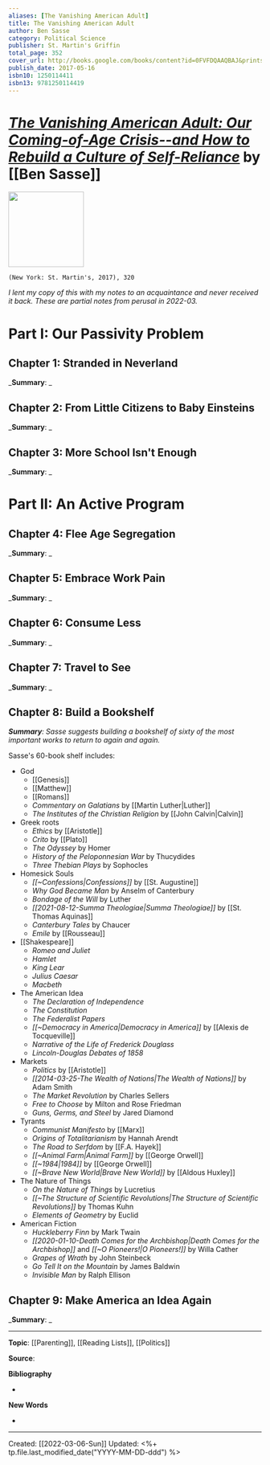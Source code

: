 ```yaml
---
aliases: [The Vanishing American Adult]
title: The Vanishing American Adult
author: Ben Sasse
category: Political Science
publisher: St. Martin's Griffin
total_page: 352
cover_url: http://books.google.com/books/content?id=0FVFDQAAQBAJ&printsec=frontcover&img=1&zoom=1&edge=curl&source=gbs_api
publish_date: 2017-05-16
isbn10: 1250114411
isbn13: 9781250114419
---
```

# [*The Vanishing American Adult: Our Coming-of-Age Crisis--and How to Rebuild a Culture of Self-Reliance*](https://us.macmillan.com/books/9781250181206/the-vanishing-american-adult) by [[Ben Sasse]]

<img src="https://mpd-biblio-covers.imgix.net/9781250181206.jpg?w=900" width=150>

`(New York: St. Martin's, 2017), 320`

*I lent my copy of this with my notes to an acquaintance and never received it back. These are partial notes from perusal in 2022-03.*

# Part I: Our Passivity Problem

## Chapter 1: Stranded in Neverland
_**Summary**: _



## Chapter 2: From Little Citizens to Baby Einsteins
_**Summary**: _



## Chapter 3: More School Isn't Enough
_**Summary**: _


# Part II: An Active Program

## Chapter 4: Flee Age Segregation
_**Summary**: _



## Chapter 5: Embrace Work Pain
_**Summary**: _



## Chapter 6: Consume Less
_**Summary**: _



## Chapter 7: Travel to See
_**Summary**: _



## Chapter 8: Build a Bookshelf
_**Summary**: Sasse suggests building a bookshelf of sixty of the most important works to return to again and again._

Sasse's 60-book shelf includes:
- God
	- [[Genesis]]
	- [[Matthew]]
	- [[Romans]]
	- *Commentary on Galatians* by [[Martin Luther|Luther]]
	- *The Institutes of the Christian Religion* by [[John Calvin|Calvin]]
- Greek roots
	- *Ethics* by [[Aristotle]]
	- *Crito* by [[Plato]]
	- *The Odyssey* by Homer
	- *History of the Peloponnesian War* by Thucydides
	- *Three Thebian Plays* by Sophocles
- Homesick Souls
	- *[[~Confessions|Confessions]]* by [[St. Augustine]]
	- *Why God Became Man* by Anselm of Canterbury
	- *Bondage of the Will* by Luther
	- *[[2021-08-12-Summa Theologiae|Summa Theologiae]]* by [[St. Thomas Aquinas]]
	- *Canterbury Tales* by Chaucer
	- *Emile* by [[Rousseau]]
- [[Shakespeare]]
	- *Romeo and Juliet*
	- *Hamlet*
	- *King Lear*
	- *Julius Caesar*
	- *Macbeth*
- The American Idea
	- *The Declaration of Independence*
	- *The Constitution*
	- *The Federalist Papers*
	- *[[~Democracy in America|Democracy in America]]* by [[Alexis de Tocqueville]]
	- *Narrative of the Life of Frederick Douglass*
	- *Lincoln-Douglas Debates of 1858*
- Markets
	- *Politics* by [[Aristotle]]
	- *[[2014-03-25-The Wealth of Nations|The Wealth of Nations]]* by Adam Smith
	- *The Market Revolution* by Charles Sellers
	- *Free to Choose* by Milton and Rose Friedman
	- *Guns, Germs, and Steel* by Jared Diamond
- Tyrants
	- *Communist Manifesto* by [[Marx]]
	- *Origins of Totalitarianism* by Hannah Arendt
	- *The Road to Serfdom* by [[F.A. Hayek]]
	- *[[~Animal Farm|Animal Farm]]* by [[George Orwell]]
	- *[[~1984|1984]]* by [[George Orwell]]
	- *[[~Brave New World|Brave New World]]* by [[Aldous Huxley]]
- The Nature of Things
	- *On the Nature of Things* by Lucretius
	- *[[~The Structure of Scientific Revolutions|The Structure of Scientific Revolutions]]* by Thomas Kuhn
	- *Elements of Geometry* by Euclid
- American Fiction
	- *Huckleberry Finn* by Mark Twain
	- *[[2020-01-10-Death Comes for the Archbishop|Death Comes for the Archbishop]]* and *[[~O Pioneers!|O Pioneers!]]* by Willa Cather
	- *Grapes of Wrath* by John Steinbeck
	- *Go Tell It on the Mountain* by James Baldwin
	- *Invisible Man* by Ralph Ellison

## Chapter 9: Make America an Idea Again
_**Summary**: _


--- 
**Topic**: [[Parenting]], [[Reading Lists]], [[Politics]]

**Source**: 

**Bibliography**

- 

**New Words**

- 

---
Created: [[2022-03-06-Sun]]
Updated: <%+ tp.file.last_modified_date("YYYY-MM-DD-ddd") %>

